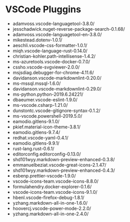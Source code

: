 # VSCode Pluggins

- adamvoss.vscode-languagetool-3.8.0/
- jesschadwick.nuget-reverse-package-search-0.1.68/
- adamvoss.vscode-languagetool-en-3.8.0/
- mikestead.dotenv-1.0.1/
- aeschli.vscode-css-formatter-1.0.1/
- miqh.vscode-language-rust-0.14.0/
- christian-kohler.path-intellisense-1.4.2/
- ms-azuretools.vscode-docker-0.7.0/
- cssho.vscode-svgviewer-2.0.0/
- msjsdiag.debugger-for-chrome-4.11.6/
- davidanson.vscode-markdownlint-0.20.0/
- ms-mssql.mssql-1.6.0/
- davidanson.vscode-markdownlint-0.29.0/
- ms-python.python-2019.6.24221/
- dbaeumer.vscode-eslint-1.9.0/
- ms-vscode.csharp-1.21.0/
- dunstontc.vscode-gitignore-syntax-0.1.2/
- ms-vscode.powershell-2019.5.0/
- eamodio.gitlens-9.1.0/
- pkief.material-icon-theme-3.8.1/
- eamodio.gitlens-9.7.4/
- redhat.vscode-yaml-0.4.1/
- eamodio.gitlens-9.9.1/
- rust-lang.rust-0.6.1/
- editorconfig.editorconfig-0.13.0/
- shd101wyy.markdown-preview-enhanced-0.3.8/
- emmanuelbeziat.vscode-great-icons-2.1.47/
- shd101wyy.markdown-preview-enhanced-0.4.3/
- esbenp.prettier-vscode-1.9.0/
- vscode-icons-team.vscode-icons-8.8.0/
- formulahendry.docker-explorer-0.1.6/
- vscode-icons-team.vscode-icons-9.1.0/
- hbenl.vscode-firefox-debug-1.8.1/
- yzhang.markdown-all-in-one-1.6.0/
- hoovercj.vscode-power-mode-2.2.0/
- yzhang.markdown-all-in-one-2.4.0/
